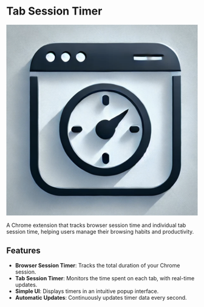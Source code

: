 # Tab Session Timer

![Logo](images/logo.png)

A Chrome extension that tracks browser session time and individual tab session time, helping users manage their browsing habits and productivity.

## Features

- **Browser Session Timer**: Tracks the total duration of your Chrome session.
- **Tab Session Timer**: Monitors the time spent on each tab, with real-time updates.
- **Simple UI**: Displays timers in an intuitive popup interface.
- **Automatic Updates**: Continuously updates timer data every second.

